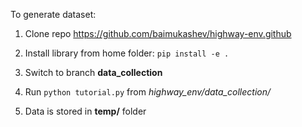 To generate dataset: 

1. Clone repo https://github.com/baimukashev/highway-env.github

2. Install library from home folder: ```pip install -e .```

3. Switch to branch **data_collection**

4. Run ```python tutorial.py``` from *highway_env/data_collection/*

5. Data is stored in **temp/** folder
